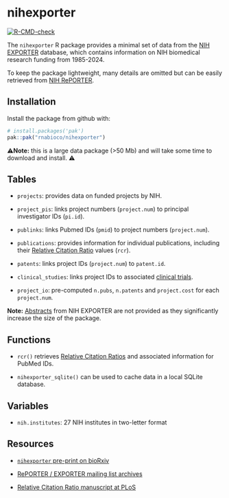 
# nihexporter

<!-- badges: start -->

[![R-CMD-check](https://github.com/rnabioco/nihexporter/actions/workflows/R-CMD-check.yaml/badge.svg)](https://github.com/rnabioco/nihexporter/actions/workflows/R-CMD-check.yaml)
<!-- badges: end -->

The `nihexporter` R package provides a minimal set of data from the [NIH
EXPORTER](https://reporter.nih.gov/exporter) database, which contains
information on NIH biomedical research funding from 1985-2024.

To keep the package lightweight, many details are omitted but can be
easily retrieved from [NIH RePORTER](https://reporter.nih.gov/).

## Installation

Install the package from github with:

``` r
# install.packages('pak')
pak::pak("rnabioco/nihexporter")
```

⚠️**Note:** this is a large data package (\>50 Mb) and will take some
time to download and install. ⚠️

## Tables

- `projects`: provides data on funded projects by NIH.

- `project_pis`: links project numbers (`project.num`) to principal
  investigator IDs (`pi.id`).

- `publinks`: links Pubmed IDs (`pmid`) to project numbers
  (`project.num`).

- `publications`: provides information for individual publications,
  including their [Relative Citation Ratio](https://icite.od.nih.gov)
  values (`rcr`).

- `patents`: links project IDs (`project.num`) to `patent.id`.

- `clinical_studies`: links project IDs to associated [clinical
  trials](https://clinicaltrials.gov/).

- `project_io`: pre-computed `n.pubs`, `n.patents` and `project.cost`
  for each `project.num`.

**Note:** [Abstracts](https://reporter.nih.gov/exporter/abstracts) from
NIH EXPORTER are not provided as they significantly increase the size of
the package.

## Functions

- `rcr()` retrieves [Relative Citation
  Ratios](https://icite.od.nih.gov/) and associated information for
  PubMed IDs.

- `nihexporter_sqlite()` can be used to cache data in a local SQLite
  database.

## Variables

- `nih.institutes`: 27 NIH institutes in two-letter format

## Resources

- [`nihexporter` pre-print on
  bioRxiv](https://biorxiv.org/content/early/2015/12/02/033456)

- [RePORTER / EXPORTER mailing list
  archives](https://list.nih.gov/cgi-bin/wa.exe?A0=NIH-REPORT-PUBLIC-L)

- [Relative Citation Ratio manuscript at
  PLoS](https://journals.plos.org/plosbiology/article?id=10.1371/journal.pbio.1002541)
